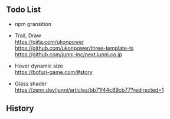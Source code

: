 ## Todo List

- npm gransition

- Trail, Draw  
  https://qiita.com/ukonpower  
  https://github.com/ukonpower/three-template-ts  
  https://github.com/junni-inc/next.junni.co.jp

- Hover dynamic size  
  https://bofuri-game.com/#story

- Glass shader  
  https://zenn.dev/junni/articles/bb71f44c89cb77?redirected=1

## History
